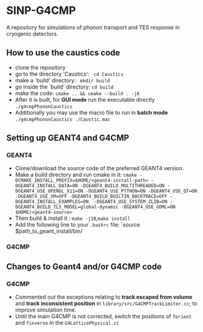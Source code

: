 # SINP-G4CMP
A repository for simulations of phonon  transport and TES response in cryogenic detectors.

## How to use the caustics code
- clone the repository
- go to the directory 'Caustics': ``` cd Caustics```
- make a `build' directory: ``` mkdir build```
- go inside the `build' directory: ``` cd build ```
- make the code: ``` cmake .. && cmake --build . -j6 ```
- After it is built, for **GUI mode** run the executable directly ```./g4cmpPhononCaustics```
- Additionally you may use the macro file to run in **batch mode** ```./g4cmpPhononCaustics ./Caustic.mac```

## Setting up GEANT4 and G4CMP
### GEANT4
- Clone/download the source code of the preferred GEANT4 version.
- Make a build directory and run cmake in it: `cmake -DCMAKE_INSTALL_PREFIX=$HOME/<geant4-install-path> -DGEANT4_INSTALL_DATA=ON -DGEANT4_BUILD_MULTITHREADED=ON -DGEANT4_USE_OPENGL_X11=ON -DGEANT4_USE_PYTHON=ON -DGEANT4_USE_QT=ON -DGEANT4_USE_XM=OFF -DGEANT4_BUILD_BUILTIN_BACKTRACE=OFF -DGEANT4_INSTALL_EXAMPLES=ON  -DGEANT4_USE_SYSTEM_ZLIB=ON -DGEANT4_BUILD_TLS_MODEL=global-dynamic -DGEANT4_USE_GDML=ON $HOME/<geant4-source>`
- Then build & install it : `make -j10`,`make install`
- Add the following line to your `.bashrc` file: `source $path_to_geant_install/bin/
### G4CMP

## Changes to Geant4 and/or G4CMP code 
### G4CMP
- Commented out the exceptions relating to **track escaped from volume** and **track inconsistent position** in `library/src/G4CMPTrackLimiter.cc`; to improve simulation time.
- Until the main G4CMP is not corrected, switch the positions of ```forient``` and ```finverse``` in the ```G4LatticePhysical.cc```
